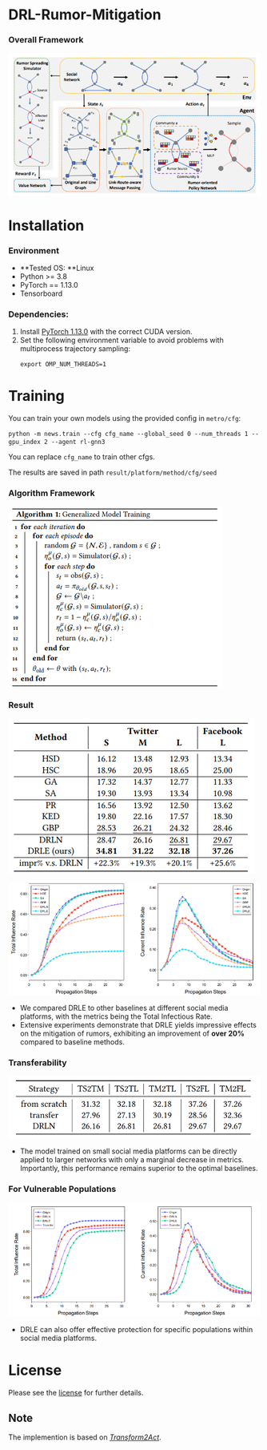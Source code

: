 # DRL-Rumor-Mitigation

### Overall Framework

![transfer](img/frame.png)

# Installation 

### Environment
* **Tested OS: **Linux
* Python >= 3.8
* PyTorch == 1.13.0
* Tensorboard
### Dependencies:
1. Install [PyTorch 1.13.0](https://pytorch.org/get-started/previous-versions/) with the correct CUDA version.
2. Set the following environment variable to avoid problems with multiprocess trajectory sampling:
    ```
    export OMP_NUM_THREADS=1
    ```

# Training

You can train your own models using the provided config in `metro/cfg`:

```
python -m news.train --cfg cfg_name --global_seed 0 --num_threads 1 --gpu_index 2 --agent rl-gnn3 
```
You can replace `cfg_name` to train other cfgs.

The results are saved in path `result/platform/method/cfg/seed`

### Algorithm Framework 

![transfer](.\img\alg.png)

### Result

![transfer](.\img\table.png)



![transfer](.\img\lines.png)

- We compared DRLE to other baselines at different social media platforms, with the metrics being the Total Infectious Rate.
- Extensive experiments demonstrate that DRLE yields impressive effects on the mitigation of rumors, exhibiting an improvement of **over 20%** compared to baseline methods.

### Transferability 

![transfer](.\img\transfer.png)

- The model trained on small social media platforms can be directly applied to larger networks with only a marginal decrease in metrics. Importantly, this performance remains superior to the optimal baselines.

### For Vulnerable Populations

![transfer](.\img\4good.png)

- DRLE can also offer effective protection for specific populations within social media platforms.


# License
Please see the [license](LICENSE) for further details.

## Note

The implemention is based on *[Transform2Act](https://github.com/Khrylx/Transform2Act)*.
